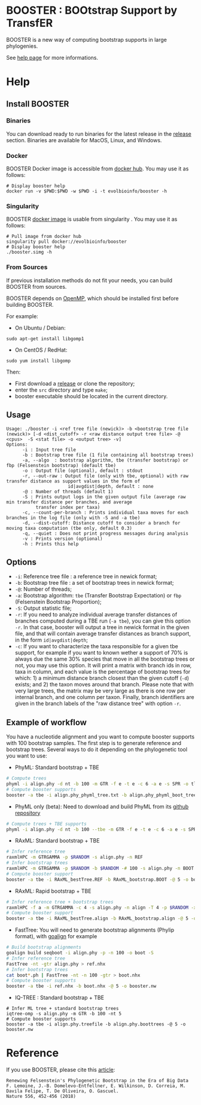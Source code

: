 # BOOSTER : BOOtstrap Support by TransfER
BOOSTER is a new way of computing bootstrap supports in large phylogenies.

See [help page](https://booster.pasteur.fr/help) for more informations.

# Help

## Install BOOSTER

### Binaries
You can download ready to run binaries for the latest release in the [release](https://github.com/evolbioinfo/booster/releases) section.
Binaries are available for MacOS, Linux, and Windows.

### Docker
BOOSTER Docker image is accessible from [docker hub](https://hub.docker.com/r/evolbioinfo/booster/). You may use it as follows:

```[bash]
# Display booster help
docker run -v $PWD:$PWD -w $PWD -i -t evolbioinfo/booster -h
```

### Singularity
BOOSTER [docker image](https://hub.docker.com/r/evolbioinfo/booster/) is usable from singularity . You may use it as follows:

```[bash]
# Pull image from docker hub
singularity pull docker://evolbioinfo/booster
# Display booster help
./booster.simg -h
```
### From Sources
If previous installation methods do not fit your needs, you can build BOOSTER from sources.

BOOSTER depends on [OpenMP](https://fr.wikipedia.org/wiki/OpenMP), which should be installed first before building BOOSTER.

For example:
- On Ubuntu / Debian:
```
sudo apt-get install libgomp1
```
- On CentOS / RedHat:
```
sudo yum install libgomp
```

Then: 

* First download a [release](https://github.com/fredericlemoine/booster/releases) or clone the repository;
* enter the `src` directory and type `make`;
* booster executable should be located in the current directory.

## Usage

```
Usage: ./booster -i <ref tree file (newick)> -b <bootstrap tree file (newick)> [-d <dist_cutoff> -r <raw distance output tree file> -@ <cpus>  -S <stat file> -o <output tree> -v]
Options:
      -i : Input tree file
      -b : Bootstrap tree file (1 file containing all bootstrap trees)
      -a, --algo  : bootstrap algorithm, tbe (transfer bootstrap) or fbp (Felsenstein bootstrap) (default tbe)
      -o : Output file (optional), default : stdout
      -r, --out-raw : Output file (only with tbe, optional) with raw transfer distance as support values in the form of
                       id|avgdist|depth, default : none
      -@ : Number of threads (default 1)
      -S : Prints output logs in the given output file (average raw min transfer distance per branches, and average
      	   transfer index per taxa)
      -c, --count-per-branch : Prints individual taxa moves for each branches in the log file (only with -S and -a tbe)
      -d, --dist-cutoff: Distance cutoff to consider a branch for moving taxa computation (tbe only, default 0.3)
      -q, --quiet : Does not print progress messages during analysis
      -v : Prints version (optional)
      -h : Prints this help
```

## Options
* `-i`: Reference tree file : a reference tree in newick format;
* `-b`: Bootstrap tree file : a set of bootstrap trees in newick format;
* `-@`: Number of threads;
* `-a`: Bootstrap algorithm: `tbe` (Transfer Bootstrap Expectation) or `fbp` (Felsenstein Bootstrap Proportion);
* `-S`: Output statistic file;
* `-r`: If you need to analyze individual average transfer distances of branches computed during a TBE run (`-a tbe`), you can give this option `-r`. In that case, booster will output a tree in newick format in the given file, and that will contain average transfer distances as branch support, in the form `id|avgdist|depth`;
* `-c`: If you want to characterize the taxa responsible for a given tbe support, for example if you want to known wether a support of 70% is always due the same 30% species that move in all the bootstrap trees or not, you may use this option. It will print a matrix with branch ids in row, taxa in column, and each value is the percentage of bootstrap trees for which: 1) a minimum distance branch closest than the given cutoff (`-d`) exists; and 2) the taxon moves around that branch. Please note that with very large trees, the matrix may be very large as there is one row per internal branch, and one column per taxon. Finally, branch identifiers are given in the branch labels of the "raw distance tree" with option `-r`.

## Example of workflow

You have a nucleotide alignment and you want to compute booster supports with 100 bootstrap samples. The first step is to generate reference and bootstrap trees. Several ways to do it depending on the phylogenetic tool you want to use:

* PhyML: Standard bootstrap + TBE
```bash
# Compute trees
phyml -i align.phy -d nt -b 100 -m GTR -f e -t e -c 6 -a e -s SPR -o tlr 
# Compute booster supports
booster -a tbe -i align.phy_phyml_tree.txt -b align.phy_phyml_boot_trees.txt -@ 5 -o booster.nw
```

* PhyML only (beta): Need to download and build PhyML from its [github repository](https://github.com/stephaneguindon/phyml/)
```bash
# Compute trees + TBE supports
phyml -i align.phy -d nt -b 100 --tbe -m GTR -f e -t e -c 6 -a e -s SPR -o tlr 
```

* RAxML: Standard bootstrap + TBE
```bash
# Infer reference tree
raxmlHPC -m GTRGAMMA -p $RANDOM -s align.phy -n REF
# Infer bootstrap trees
raxmlHPC -m GTRGAMMA -p $RANDOM -b $RANDOM -# 100 -s align.phy -n BOOT
# Compute booster support
booster -a tbe -i RAxML_bestTree.REF -b RAxML_bootstrap.BOOT -@ 5 -o booster.nw
```

* RAxML: Rapid bootstrap + TBE
```bash
# Infer reference tree + bootstrap trees
raxmlHPC -f a -m GTRGAMMA -c 4 -s align.phy -n align -T 4 -p $RANDOM -x $RANDOM -# 100
# Compute booster support
booster -a tbe -i RAxML_bestTree.align -b RAxML_bootstrap.align -@ 5 -o booster.nw
```

* FastTree: You will need to generate bootstrap alignments (Phylip format), with [goalign](https://github.com/fredericlemoine/goalign) for example
```bash
# Build bootstrap alignments
goalign build seqboot -i align.phy -p -n 100 -o boot -S
# Infer reference tree
FastTree -nt -gtr align.phy > ref.nhx
# Infer bootstrap trees
cat boot*.ph | FastTree -nt -n 100 -gtr > boot.nhx
# Compute booster supports
booster -a tbe -i ref.nhx -b boot.nhx -@ 5 -o booster.nw
```

* IQ-TREE : Standard bootstrap + TBE
```
# Infer ML tree + standard bootstrap trees
iqtree-omp -s align.phy -m GTR -b 100 -nt 5
# Compute booster supports
booster -a tbe -i align.phy.treefile -b align.phy.boottrees -@ 5 -o booster.nw
```

# Reference

If you use BOOSTER, please cite this [article](https://www.nature.com/articles/s41586-018-0043-0):

```
Renewing Felsenstein's Phylogenetic Bootstrap in the Era of Big Data
F. Lemoine, J.-B. Domelevo-Entfellner, E. Wilkinson, D. Correia, M. Davila Felipe, T. De Oliveira, O. Gascuel.
Nature 556, 452-456 (2018)
```
